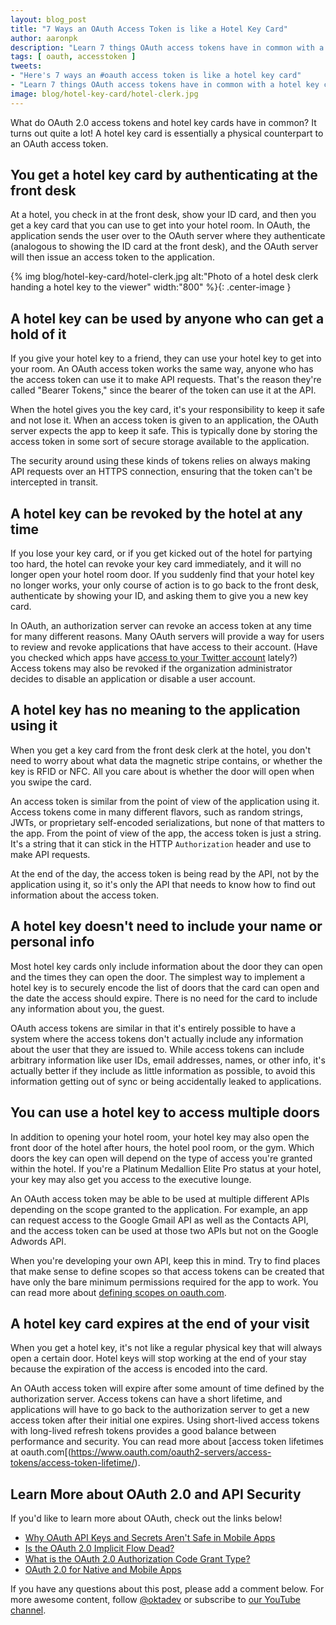 ```yaml
---
layout: blog_post
title: "7 Ways an OAuth Access Token is like a Hotel Key Card"
author: aaronpk
description: "Learn 7 things OAuth access tokens have in common with a hotel key card"
tags: [ oauth, accesstoken ]
tweets:
- "Here's 7 ways an #oauth access token is like a hotel key card"
- "Learn 7 things OAuth access tokens have in common with a hotel key card"
image: blog/hotel-key-card/hotel-clerk.jpg
---
```


What do OAuth 2.0 access tokens and hotel key cards have in common? It turns out quite a lot! A hotel key card is essentially a physical counterpart to an OAuth access token.

## You get a hotel key card by authenticating at the front desk

At a hotel, you check in at the front desk, show your ID card, and then you get a key card that you can use to get into your hotel room. In OAuth, the application sends the user over to the OAuth server where they authenticate (analogous to showing the ID card at the front desk), and the OAuth server will then issue an access token to the application.

{% img blog/hotel-key-card/hotel-clerk.jpg alt:"Photo of a hotel desk clerk handing a hotel key to the viewer" width:"800" %}{: .center-image }

## A hotel key can be used by anyone who can get a hold of it

If you give your hotel key to a friend, they can use your hotel key to get into your room. An OAuth access token works the same way, anyone who has the access token can use it to make API requests. That's the reason they're called "Bearer Tokens," since the bearer of the token can use it at the API.

When the hotel gives you the key card, it's your responsibility to keep it safe and not lose it. When an access token is given to an application, the OAuth server expects the app to keep it safe. This is typically done by storing the access token in some sort of secure storage available to the application.

The security around using these kinds of tokens relies on always making API requests over an HTTPS connection, ensuring that the token can't be intercepted in transit.

## A hotel key can be revoked by the hotel at any time

If you lose your key card, or if you get kicked out of the hotel for partying too hard, the hotel can revoke your key card immediately, and it will no longer open your hotel room door. If you suddenly find that your hotel key no longer works, your only course of action is to go back to the front desk, authenticate by showing your ID, and asking them to give you a new key card.

In OAuth, an authorization server can revoke an access token at any time for many different reasons. Many OAuth servers will provide a way for users to review and revoke applications that have access to their account. (Have you checked which apps have [access to your Twitter account](https://twitter.com/settings/sessions) lately?) Access tokens may also be revoked if the organization administrator decides to disable an application or disable a user account. 

## A hotel key has no meaning to the application using it

When you get a key card from the front desk clerk at the hotel, you don't need to worry about what data the magnetic stripe contains, or whether the key is RFID or NFC. All you care about is whether the door will open when you swipe the card.

An access token is similar from the point of view of the application using it. Access tokens come in many different flavors, such as random strings, JWTs, or proprietary self-encoded serializations, but none of that matters to the app. From the point of view of the app, the access token is just a string. It's a string that it can stick in the HTTP `Authorization` header and use to make API requests.

At the end of the day, the access token is being read by the API, not by the application using it, so it's only the API that needs to know how to find out information about the access token.

## A hotel key doesn't need to include your name or personal info

Most hotel key cards only include information about the door they can open and the times they can open the door. The simplest way to implement a hotel key is to securely encode the list of doors that the card can open and the date the access should expire. There is no need for the card to include any information about you, the guest.

OAuth access tokens are similar in that it's entirely possible to have a system where the access tokens don't actually include any information about the user that they are issued to. While access tokens can include arbitrary information like user IDs, email addresses, names, or other info, it's actually better if they include as little information as possible, to avoid this information getting out of sync or being accidentally leaked to applications.

## You can use a hotel key to access multiple doors

In addition to opening your hotel room, your hotel key may also open the front door of the hotel after hours, the hotel pool room, or the gym. Which doors the key can open will depend on the type of access you're granted within the hotel. If you're a Platinum Medallion Elite Pro status at your hotel, your key may also get you access to the executive lounge.

An OAuth access token may be able to be used at multiple different APIs depending on the scope granted to the application. For example, an app can request access to the Google Gmail API as well as the Contacts API, and the access token can be used at those two APIs but not on the Google Adwords API.

When you're developing your own API, keep this in mind. Try to find places that make sense to define scopes so that access tokens can be created that have only the bare minimum permissions required for the app to work. You can read more about [defining scopes on oauth.com](https://www.oauth.com/oauth2-servers/scope/defining-scopes/).

## A hotel key card expires at the end of your visit

When you get a hotel key, it's not like a regular physical key that will always open a certain door. Hotel keys will stop working at the end of your stay because the expiration of the access is encoded into the card.

An OAuth access token will expire after some amount of time defined by the authorization server. Access tokens can have a short lifetime, and applications will have to go back to the authorization server to get a new access token after their initial one expires. Using short-lived access tokens with long-lived refresh tokens provides a good balance between performance and security. You can read more about [access token lifetimes at oauth.com[(https://www.oauth.com/oauth2-servers/access-tokens/access-token-lifetime/).

## Learn More about OAuth 2.0 and API Security

If you'd like to learn more about OAuth, check out the links below!

* [Why OAuth API Keys and Secrets Aren't Safe in Mobile Apps](/blog/2019/01/22/oauth-api-keys-arent-safe-in-mobile-apps)
* [Is the OAuth 2.0 Implicit Flow Dead?](/blog/2019/05/01/is-the-oauth-implicit-flow-dead)
* [What is the OAuth 2.0 Authorization Code Grant Type?](/blog/2018/04/10/oauth-authorization-code-grant-type)
* [OAuth 2.0 for Native and Mobile Apps](/blog/2018/12/13/oauth-2-for-native-and-mobile-apps)

If you have any questions about this post, please add a comment below. For more awesome content, follow [@oktadev](https://twitter.com/oktadev) or subscribe to [our YouTube channel](https://www.youtube.com/channel/UC5AMiWqFVFxF1q9Ya1FuZ_Q).
